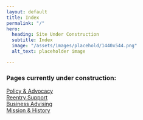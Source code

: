```yaml
---
layout: default
title: Index
permalink: "/"
hero:
  heading: Site Under Construction
  subtitle: Index
  image: "/assets/images/placehold/1440x544.png"
  alt_text: placeholder image

---
```

### Pages currently under construction:
<a href="{{ 'our-work/policy-and-advocacy/' | relative-url }}">Policy & Advocacy</a>
<br>
<a href="{{ 'our-work/reentry-support/' | relative-url }}">Reentry Support</a>
<br>
<a href="{{ 'our-work/business-advising/' | relative-url }}">Business Advising</a>
<br>
<a href="{{ 'about-us/mission-and-history/' | relative-url }}">Mission & History</a>
